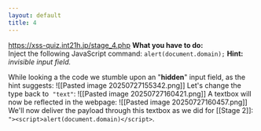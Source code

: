 ```yaml
---
layout: default
title: 4
---
```

https://xss-quiz.int21h.jp/stage_4.php
**What you have to do:**  
Inject the following JavaScript command: `alert(document.domain);`
**Hint:** *invisible input field.*

While looking a the code we stumble upon an "**hidden**" input field, as the hint suggests:
![[Pasted image 20250727155342.png]]
Let's change the type back to  `"text"`:
![[Pasted image 20250727160421.png]]
A textbox will now be reflected in the webpage:
![[Pasted image 20250727160457.png]]
We'll now deliver the payload through this textbox as we did for [[Stage 2]]:
`"><script>alert(document.domain)</script>`.